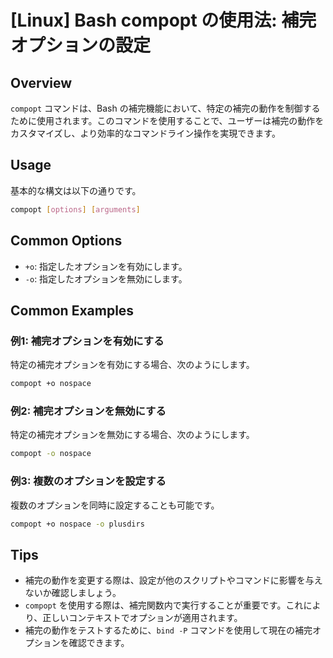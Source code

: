 # [Linux] Bash compopt の使用法: 補完オプションの設定

## Overview
`compopt` コマンドは、Bash の補完機能において、特定の補完の動作を制御するために使用されます。このコマンドを使用することで、ユーザーは補完の動作をカスタマイズし、より効率的なコマンドライン操作を実現できます。

## Usage
基本的な構文は以下の通りです。

```bash
compopt [options] [arguments]
```

## Common Options
- `+o`: 指定したオプションを有効にします。
- `-o`: 指定したオプションを無効にします。

## Common Examples

### 例1: 補完オプションを有効にする
特定の補完オプションを有効にする場合、次のようにします。

```bash
compopt +o nospace
```

### 例2: 補完オプションを無効にする
特定の補完オプションを無効にする場合、次のようにします。

```bash
compopt -o nospace
```

### 例3: 複数のオプションを設定する
複数のオプションを同時に設定することも可能です。

```bash
compopt +o nospace -o plusdirs
```

## Tips
- 補完の動作を変更する際は、設定が他のスクリプトやコマンドに影響を与えないか確認しましょう。
- `compopt` を使用する際は、補完関数内で実行することが重要です。これにより、正しいコンテキストでオプションが適用されます。
- 補完の動作をテストするために、`bind -P` コマンドを使用して現在の補完オプションを確認できます。